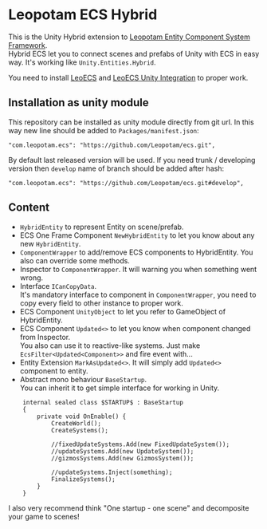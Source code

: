 ﻿# Leopotam ECS Hybrid
This is the Unity Hybrid extension to [Leopotam Entity Component System Framework](https://github.com/Leopotam/ecs).\
Hybrid ECS let you to connect scenes and prefabs of Unity with ECS in easy way. It's working like `Unity.Entities.Hybrid`.

You need to install [LeoECS](https://github.com/Leopotam/ecs) and [LeoECS Unity Integration](https://github.com/Leopotam/ecs-unityintegration) to proper work.

## Installation as unity module
This repository can be installed as unity module directly from git url. In this way new line should be added to `Packages/manifest.json`:
```
"com.leopotam.ecs": "https://github.com/Leopotam/ecs.git",
```
By default last released version will be used. If you need trunk / developing version then `develop` name of branch should be added after hash:
```
"com.leopotam.ecs": "https://github.com/Leopotam/ecs.git#develop",
```

## Content
- `HybridEntity` to represent Entity on scene/prefab.
- ECS One Frame Component `NewHybridEntity` to let you know about any new `HybridEntity`.
- `ComponentWrapper` to add/remove ECS components to HybridEntity. You also can override some methods.
- Inspector to `ComponentWrapper`. It will warning you when something went wrong.
- Interface `ICanCopyData`.\
It's mandatory interface to component in `ComponentWrapper`, you need to copy every field to other instance to proper work.
- ECS Component `UnityObject` to let you refer to GameObject of HybridEntity.
- ECS Component `Updated<>` to let you know when component changed from Inspector.\
You also can use it to reactive-like systems. Just make `EcsFilter<Updated<Component>>` and fire event with...
- Entity Extension `MarkAsUpdated<>`. It will simply add `Updated<>` component to entity.
- Abstract mono behaviour `BaseStartup`.\
You can inherit it to get simple interface for working in Unity.
```
    internal sealed class $STARTUP$ : BaseStartup 
    {
		private void OnEnable() {
			CreateWorld();
			CreateSystems();
			
			//fixedUpdateSystems.Add(new FixedUpdateSystem());
			//updateSystems.Add(new UpdateSystem());
			//gizmosSystems.Add(new GizmosSystem());

			//updateSystems.Inject(something);
			FinalizeSystems();
		}
	}
```

I also very recommend think "One startup - one scene" and decomposite your game to scenes!
